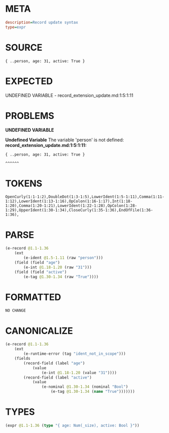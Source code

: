 # META
~~~ini
description=Record update syntax
type=expr
~~~
# SOURCE
~~~roc
{ ..person, age: 31, active: True }
~~~
# EXPECTED
UNDEFINED VARIABLE - record_extension_update.md:1:5:1:11
# PROBLEMS
**UNDEFINED VARIABLE**

**Undefined Variable**
The variable 'person' is not defined:
**record_extension_update.md:1:5:1:11:**
```roc
{ ..person, age: 31, active: True }
```
    ^^^^^^


# TOKENS
~~~zig
OpenCurly(1:1-1:2),DoubleDot(1:3-1:5),LowerIdent(1:5-1:11),Comma(1:11-1:12),LowerIdent(1:13-1:16),OpColon(1:16-1:17),Int(1:18-1:20),Comma(1:20-1:21),LowerIdent(1:22-1:28),OpColon(1:28-1:29),UpperIdent(1:30-1:34),CloseCurly(1:35-1:36),EndOfFile(1:36-1:36),
~~~
# PARSE
~~~clojure
(e-record @1.1-1.36
	(ext
		(e-ident @1.5-1.11 (raw "person")))
	(field (field "age")
		(e-int @1.18-1.20 (raw "31")))
	(field (field "active")
		(e-tag @1.30-1.34 (raw "True"))))
~~~
# FORMATTED
~~~roc
NO CHANGE
~~~
# CANONICALIZE
~~~clojure
(e-record @1.1-1.36
	(ext
		(e-runtime-error (tag "ident_not_in_scope")))
	(fields
		(record-field (label "age")
			(value
				(e-int @1.18-1.20 (value "31"))))
		(record-field (label "active")
			(value
				(e-nominal @1.30-1.34 (nominal "Bool")
					(e-tag @1.30-1.34 (name "True")))))))
~~~
# TYPES
~~~clojure
(expr @1.1-1.36 (type "{ age: Num(_size), active: Bool }"))
~~~
